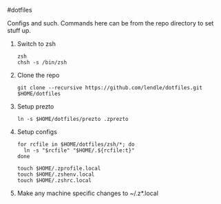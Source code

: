 #dotfiles

Configs and such. Commands here can be from the repo directory to set stuff up.

  1. Switch to zsh

        ```
        zsh
        chsh -s /bin/zsh
        ```

  2. Clone the repo

        ```
        git clone --recursive https://github.com/lendle/dotfiles.git $HOME/dotfiles
        ```

  3. Setup prezto

        ```
        ln -s $HOME/dotfiles/prezto .zprezto
        ```

  4. Setup configs

        ```
        for rcfile in $HOME/dotfiles/zsh/*; do
          ln -s "$rcfile" "$HOME/.${rcfile:t}"
        done

        touch $HOME/.zprofile.local
        touch $HOME/.zshenv.local
        touch $HOME/.zshrc.local
        ```

  5. Make any machine specific changes to ~/.z*.local
